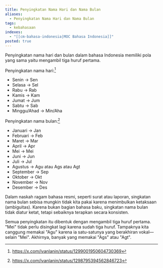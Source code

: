 ```yaml
---
title: Penyingkatan Nama Hari dan Nama Bulan
aliases:
  - Penyingkatan Nama Hari dan Nama Bulan
tags:
  - kebahasaan
indexes:
  - "[[cm-bahasa-indonesia|MOC Bahasa Indonesia]]"
posted: true
---
```

Penyingkatan nama hari dan bulan dalam bahasa Indonesia memiliki pola yang sama yaitu mengambil tiga huruf pertama.

Penyingkatan nama hari:[^1]
- Senin → Sen
- Selasa → Sel
- Rabu → Rab
- Kamis → Kam
- Jumat → Jum
- Sabtu → Sab
- Minggu/Ahad → Min/Aha

Penyingkatan nama bulan:[^2]
- Januari → Jan
- Februari → Feb
- Maret → Mar
- April → Apr
- Mei → Mei
- Juni → Jun
- Juli → Jul
- Agustus → Agu atau Ags atau Agt
- September → Sep
- Oktober → Okt
- November → Nov
- Desember → Des


Dalam naskah ragam bahasa resmi, seperti surat atau laporan, singkatan nama bulan sebisa mungkin tidak kita pakai karena menimbulkan ketaksaan (ambiguitas). Karena bukan bagian bahasa baku, singkatan nama bulan tidak diatur ketat, tetapi sebaiknya terapkan secara konsisten.

Semua penyingkatan itu dibentuk dengan mengambil tiga huruf pertama. "Mei" tidak perlu disingkat lagi karena sudah tiga huruf. Tampaknya kita canggung memakai "Agu" karena ia satu-satunya yang berakhiran vokal—selain "Mei". Akhirnya, banyak yang memakai "Ags" atau "Agt".

[^1]: https://x.com/ivanlanin/status/1299001950604730369
[^2]: https://x.com/ivanlanin/status/1298795394562846723